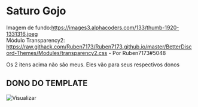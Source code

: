 # Saturo Gojo
Imagem de fundo:https://images3.alphacoders.com/133/thumb-1920-1331316.jpeg \
Módulo Transparency2: https://raw.githack.com/Ruben7173/Ruben7173.github.io/master/BetterDiscord-Themes/Modules/transparency2.css - Por Ruben7173#5048

Os 2 itens acima não são meus. Eles vão para seus respectivos donos

## DONO DO TEMPLATE
![Visualizar](https://raw.githubusercontent.com/VaporousCreeper/BetterDiscord-ThemesAndPlugins/master/Themes/GGO_Kirito/GGOThumbnail.PNG)
